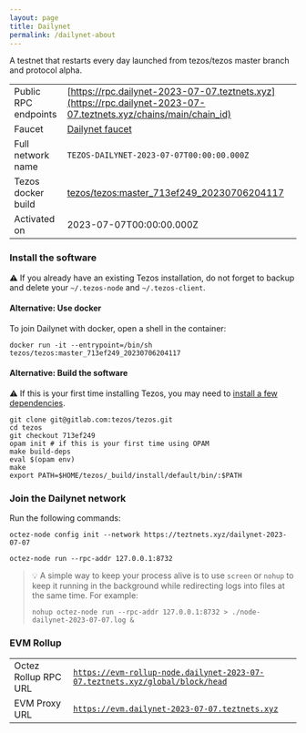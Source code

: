 ```yaml
---
layout: page
title: Dailynet
permalink: /dailynet-about
---
```


A testnet that restarts every day launched from tezos/tezos master branch and protocol alpha.

| | |
|-------|---------------------|
| Public RPC endpoints | [https://rpc.dailynet-2023-07-07.teztnets.xyz](https://rpc.dailynet-2023-07-07.teztnets.xyz/chains/main/chain_id)<br/> |
| Faucet | [Dailynet faucet](https://faucet.dailynet-2023-07-07.teztnets.xyz) |
| Full network name | `TEZOS-DAILYNET-2023-07-07T00:00:00.000Z` |
| Tezos docker build | [tezos/tezos:master_713ef249_20230706204117](https://hub.docker.com/r/tezos/tezos/tags?page=1&ordering=last_updated&name=master_713ef249_20230706204117) |
| Activated on | 2023-07-07T00:00:00.000Z |





### Install the software

⚠️  If you already have an existing Tezos installation, do not forget to backup and delete your `~/.tezos-node` and `~/.tezos-client`.



#### Alternative: Use docker

To join Dailynet with docker, open a shell in the container:

```
docker run -it --entrypoint=/bin/sh tezos/tezos:master_713ef249_20230706204117
```

#### Alternative: Build the software

⚠️  If this is your first time installing Tezos, you may need to [install a few dependencies](https://tezos.gitlab.io/introduction/howtoget.html#setting-up-the-development-environment-from-scratch).

```
git clone git@gitlab.com:tezos/tezos.git
cd tezos
git checkout 713ef249
opam init # if this is your first time using OPAM
make build-deps
eval $(opam env)
make
export PATH=$HOME/tezos/_build/install/default/bin/:$PATH
```

### Join the Dailynet network

Run the following commands:

```
octez-node config init --network https://teztnets.xyz/dailynet-2023-07-07

octez-node run --rpc-addr 127.0.0.1:8732
```

> 💡 A simple way to keep your process alive is to use `screen` or `nohup` to keep it running in the background while redirecting logs into files at the same time. For example:
>
> ```bash=13
> nohup octez-node run --rpc-addr 127.0.0.1:8732 > ./node-dailynet-2023-07-07.log &
> ```


### EVM Rollup

| | |
|-------|---------------------|
| Octez Rollup RPC URL | [`https://evm-rollup-node.dailynet-2023-07-07.teztnets.xyz/global/block/head`](https://evm-rollup-node.dailynet-2023-07-07.teztnets.xyz) |
| EVM Proxy URL | [`https://evm.dailynet-2023-07-07.teztnets.xyz`](https://evm.dailynet-2023-07-07.teztnets.xyz) |




